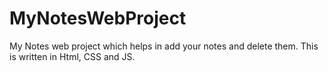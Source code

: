 # MyNotesWebProject
My Notes web project which helps in add your notes and delete them. This is written in Html, CSS and JS.
